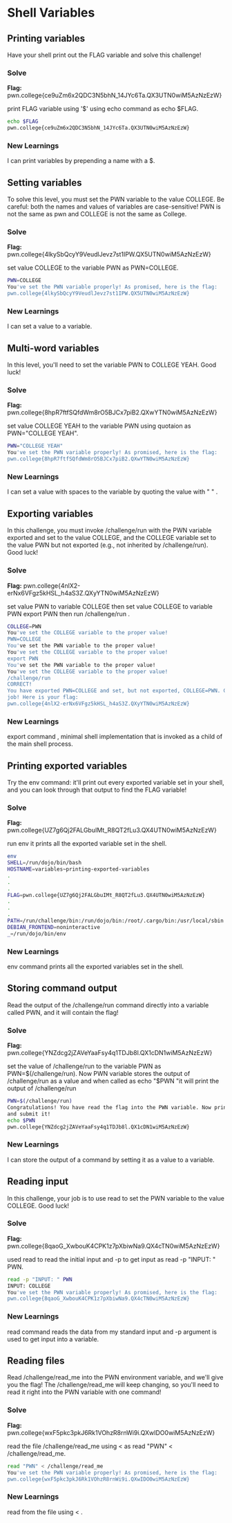 # Shell Variables

## Printing variables

Have your shell print out the FLAG variable and solve this challenge!

### Solve
**Flag:** pwn.college{ce9uZm6x2QDC3N5bhN_14JYc6Ta.QX3UTN0wiM5AzNzEzW} 

print FLAG variable using '$' using echo command as echo $FLAG.

```bash
echo $FLAG
pwn.college{ce9uZm6x2QDC3N5bhN_14JYc6Ta.QX3UTN0wiM5AzNzEzW} 
```

### New Learnings
I can print variables by prepending a name with a $.


## Setting variables

To solve this level, you must set the PWN variable to the value COLLEGE.
Be careful: both the names and values of variables are case-sensitive! 
PWN is not the same as pwn and COLLEGE is not the same as College.

### Solve
**Flag:** pwn.college{4lkySbQcyY9VeudlJevz7st1IPW.QX5UTN0wiM5AzNzEzW} 

set value COLLEGE to the variable PWN as PWN=COLLEGE.

```bash
PWN=COLLEGE
You've set the PWN variable properly! As promised, here is the flag:
pwn.college{4lkySbQcyY9VeudlJevz7st1IPW.QX5UTN0wiM5AzNzEzW} 
```

### New Learnings
I can set a value to a variable.


## Multi-word variables

In this level, you'll need to set the variable PWN to COLLEGE YEAH. Good luck!

### Solve
**Flag:** pwn.college{8hpR7ftfSQfdWm8rO5BJCx7piB2.QXwYTN0wiM5AzNzEzW} 

set value COLLEGE YEAH to the variable PWN using quotaion as PWN="COLLEGE YEAH".

```bash
PWN="COLLEGE YEAH"
You've set the PWN variable properly! As promised, here is the flag:
pwn.college{8hpR7ftfSQfdWm8rO5BJCx7piB2.QXwYTN0wiM5AzNzEzW} 
```

### New Learnings
I can set a value with spaces to the variable by quoting the value with " " .


## Exporting variables

In this challenge, you must invoke /challenge/run with the PWN variable exported and set to the value COLLEGE, 
and the COLLEGE variable set to the value PWN but not exported (e.g., not inherited by /challenge/run). Good luck!

### Solve
**Flag:** pwn.college{4nlX2-erNx6VFgz5kHSL_h4aS3Z.QXyYTN0wiM5AzNzEzW}

set value PWN to variable COLLEGE then set value COLLEGE to variable PWN export PWN then run /challenge/run .

```bash
COLLEGE=PWN
You've set the COLLEGE variable to the proper value!
PWN=COLLEGE
You've set the PWN variable to the proper value!
You've set the COLLEGE variable to the proper value!
export PWN
You've set the PWN variable to the proper value!
You've set the COLLEGE variable to the proper value!
/challenge/run
CORRECT!
You have exported PWN=COLLEGE and set, but not exported, COLLEGE=PWN. Great
job! Here is your flag:
pwn.college{4nlX2-erNx6VFgz5kHSL_h4aS3Z.QXyYTN0wiM5AzNzEzW}
```

### New Learnings
export command , minimal shell implementation that is invoked as a child of the main shell process.


## Printing exported variables

Try the env command: it'll print out every exported variable set in your shell,
and you can look through that output to find the FLAG variable!

### Solve
**Flag:** pwn.college{UZ7g6Qj2FALGbuIMt_R8QT2fLu3.QX4UTN0wiM5AzNzEzW} 

run env it prints all the exported variable set in the shell.

```bash
env
SHELL=/run/dojo/bin/bash
HOSTNAME=variables~printing-exported-variables
.
.
.
FLAG=pwn.college{UZ7g6Qj2FALGbuIMt_R8QT2fLu3.QX4UTN0wiM5AzNzEzW} 
.
.
.
PATH=/run/challenge/bin:/run/dojo/bin:/root/.cargo/bin:/usr/local/sbin:/usr/local/bin:/usr/sbin:/usr/bin:/sbin:/bin
DEBIAN_FRONTEND=noninteractive
_=/run/dojo/bin/env
```

### New Learnings
env command prints all the exported variables set in the shell.


## Storing command output

Read the output of the /challenge/run command directly into a variable called PWN,
and it will contain the flag!

### Solve
**Flag:** pwn.college{YNZdcg2jZAVeYaaFsy4q1TDJb8l.QX1cDN1wiM5AzNzEzW} 

set the value of /challenge/run to the variable PWN as PWN=$(/challenge/run).
Now PWN variable stores the output of /challenge/run as a value
and when called as echo "$PWN "it will print the output of /challenge/run

```bash
PWN=$(/challenge/run)
Congratulations! You have read the flag into the PWN variable. Now print it out
and submit it!
echo $PWN
pwn.college{YNZdcg2jZAVeYaaFsy4q1TDJb8l.QX1cDN1wiM5AzNzEzW} 
```

### New Learnings
I can store the output of a command by setting it as a value to a variable.


## Reading input

In this challenge, your job is to use read to set the PWN variable to the value COLLEGE.
Good luck!

### Solve
**Flag:** pwn.college{8qaoG_XwbouK4CPK1z7pXbiwNa9.QX4cTN0wiM5AzNzEzW} 

used read to read the initial input and -p to get input as read -p "INPUT: " PWN.

```bash
read -p "INPUT: " PWN
INPUT: COLLEGE
You've set the PWN variable properly! As promised, here is the flag:
pwn.college{8qaoG_XwbouK4CPK1z7pXbiwNa9.QX4cTN0wiM5AzNzEzW} 
```

### New Learnings
read command reads the data from my standard input and -p argument is used to get input into a variable.


## Reading files

Read /challenge/read_me into the PWN environment variable, and we'll give you the flag! The /challenge/read_me will keep changing,
so you'll need to read it right into the PWN variable with one command!

### Solve
**Flag:** pwn.college{wxF5pkc3pkJ6Rk1VOhzR8rnWi9i.QXwIDO0wiM5AzNzEzW}

read the file /challenge/read_me using < as  read "PWN" < /challenge/read_me.

```bash
read "PWN" < /challenge/read_me
You've set the PWN variable properly! As promised, here is the flag:
pwn.college{wxF5pkc3pkJ6Rk1VOhzR8rnWi9i.QXwIDO0wiM5AzNzEzW}
```

### New Learnings
read from the file using < .

